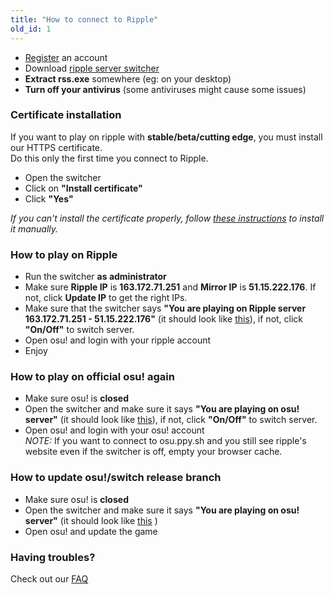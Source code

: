 ```yaml
---
title: "How to connect to Ripple"
old_id: 1
---
```

- [Register](http://ripple.moe/index.php?p=3) an account  
- Download [ripple server switcher](https://mu.nyodev.xyz/upd.php?id=18)
- **Extract rss.exe** somewhere (eg: on your desktop)  
- **Turn off your antivirus** (some antiviruses might cause some issues)  


### Certificate installation
If you want to play on ripple with **stable/beta/cutting edge**, you must install our HTTPS certificate.  
Do this only the first time you connect to Ripple.  

- Open the switcher  
- Click on **"Install certificate"**  
- Click **"Yes"**  

*If you can't install the certificate properly, follow [these instructions](https://ripple.moe/index.php?p=16&id=12) to install it manually.*

### How to play on Ripple
- Run the switcher **as administrator**  
- Make sure **Ripple IP** is **163.172.71.251** and **Mirror IP** is **51.15.222.176**. If not, click **Update IP** to get the right IPs.
- Make sure that the switcher says **"You are playing on Ripple server 163.172.71.251 - 51.15.222.176"** (it should look like [this](https://b.catgirlsare.sexy/xqJw.png)), if not, click **"On/Off"** to switch server.  
- Open osu! and login with your ripple account  
- Enjoy  

### How to play on official osu! again
- Make sure osu! is **closed**  
- Open the switcher and make sure it says **"You are playing on osu! server"** (it should look like [this](https://b.catgirlsare.sexy/c_lb.png)), if not, click **"On/Off"** to switch server.
- Open osu! and login with your osu! account  
_NOTE:_ If you want to connect to osu.ppy.sh and you still see ripple's website even if the switcher is off, empty your browser cache.

### How to update osu!/switch release branch
- Make sure osu! is **closed**  
- Open the switcher and make sure it says **"You are playing on osu! server"** (it should look like [this](https://b.catgirlsare.sexy/c_lb.png) )  
- Open osu! and update the game

### Having troubles?

Check out our [FAQ](https://ripple.moe/doc/5)

